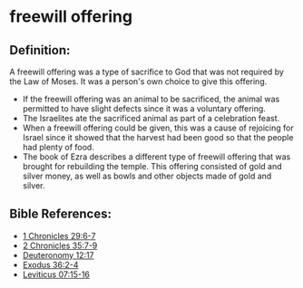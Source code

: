 # freewill offering #

## Definition: ##

A freewill offering was a type of sacrifice to God that was not required by the Law of Moses. It was a person's own choice to give this offering.

* If the freewill offering was an animal to be sacrificed, the animal was permitted to have slight defects since it was a voluntary offering.
* The Israelites ate the sacrificed animal as part of a celebration feast.
* When a freewill offering could be given, this was a cause of rejoicing for Israel since it showed that the harvest had been good so that the people had plenty of food.
* The book of Ezra describes a different type of freewill offering that was brought for rebuilding the temple. This offering consisted of gold and silver money, as well as bowls and other objects made of gold and silver.



## Bible References: ##

* [1 Chronicles 29:6-7](en/tn/1ch/help/29/06)
* [2 Chronicles 35:7-9](en/tn/2ch/help/35/07)
* [Deuteronomy 12:17](en/tn/deu/help/12/17)
* [Exodus 36:2-4](en/tn/exo/help/36/02)
* [Leviticus 07:15-16](en/tn/lev/help/07/15)